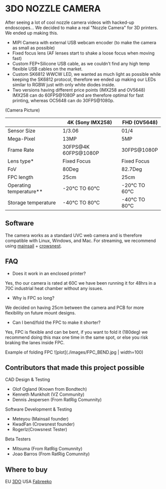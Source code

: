# 3DO NOZZLE CAMERA

After seeing a lot of cool nozzle camera videos with hacked-up endoscopes...
We decided to make a real "Nozzle Camera" for 3D printers.
We ended up making this.
-	MIPI Camera with external USB webcam encoder (to make the camera as small as possible)
-	Fixed focus lens (AF lenses start to shake a loose focus when moving fast)
-	Custom FEP+Silicone USB cable, as we couldn’t find any high temp flexible USB cables on the market.
-	Custom SK6812 WWCW LED, we wanted as much light as possible while keeping the SK6812 protocol, therefore we ended up making our LEDs similar to RGBW just with only white diodes inside.
-	Two versions having different price points (IMX258 and OV5648)
IMX258 can do 60FPS@1080P and are therefore optimal for fast printing, whereas OC5648 can do 30FPS@1080p.

(Camera Picture)

|                         | 4K (Sony IMX258)     | FHD (OV5648)  |
|-------------------------|----------------------|---------------|
| Sensor Size             | 1/3.06               | 01/4       |
| Mega-Pixel              | 13MP                 | 5MP           |
| Frame Rate              | 30FPS@4K 60FPS@1080P | 30FPS@1080P   |
| Lens type*              | Fixed Focus          | Fixed Focus   |
| FoV                     | 80Deg                | 82.7Deg       |
| FPC length              | 25cm                 | 25cm          |
| Operating temperature** | -20°C TO 60°C        | -20°C TO 60°C |
| Storage temperature     | -40°C TO 80°C        | -40°C TO 80°C |
## Software
The camera works as a standard UVC web camera and is therefore compatible with Linux, Windows, and Mac.
For streaming, we recommend using [mainsail](https://github.com/mainsail-crew/mainsail) + [crowsnest](https://github.com/mainsail-crew/crowsnest). 

## FAQ
- Does it work in an enclosed printer?

Yes, tho our camera is rated at 60C we have been running it for 48hrs in a 70C industrial heat chamber without any issues.
- Why is FPC so long?

We decided on having 25cm between the camera and PCB for more flexibility on future mount designs.
-  Can I bend/fold the FPC to make it shorter?

Yes, FPC is flexible and can be bent, if you want to fold it (180deg) we recommend doing this max one time in the same spot, or else you risk braking the lanes inside FPC.

Example of folding FPC
![plot](./images/FPC_BEND.jpg | width=100)

## Contributors that made this project possible
CAD Design & Testing
-	Olof Ogland (Known from Bondtech)
-	Kenneth Munkholt (VZ Community)
-	Dennis Jespersen (From RatRig Comunnity)

Software Development & Testing
-	Meteyou (Mainsail founder)
-	KwadFan (Crowsnest founder)
-	Rogerlz(Crowsnest Tester)
	
Beta Testers
-	Mitsuma (From RatRig Comunnity)
-	Joao Barros (From RatRig Comunnity)

## Where to buy
EU [3DO](https://3do.eu/)
USA [Fabreeko](https://www.fabreeko.com/)